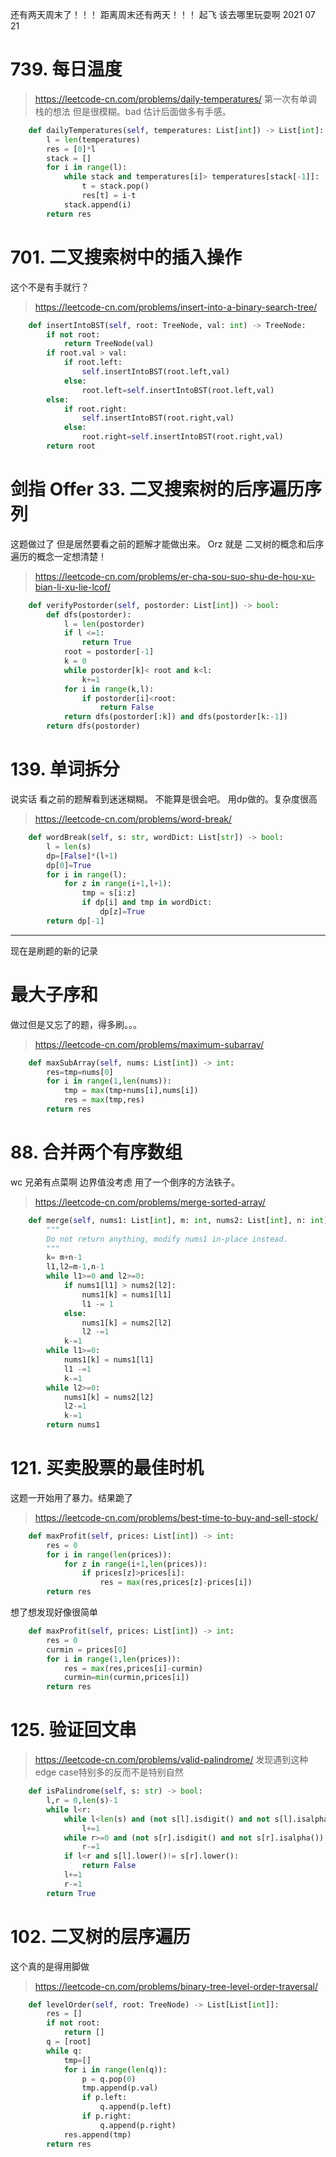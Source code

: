 还有两天周末了！！！
距离周末还有两天！！！
起飞
该去哪里玩耍啊
2021 07 21 
# 739. 每日温度
> https://leetcode-cn.com/problems/daily-temperatures/
第一次有单调栈的想法 但是很模糊。bad
估计后面做多有手感。
```py
    def dailyTemperatures(self, temperatures: List[int]) -> List[int]:
        l = len(temperatures)
        res = [0]*l
        stack = []
        for i in range(l):
            while stack and temperatures[i]> temperatures[stack[-1]]:
                t = stack.pop()
                res[t] = i-t
            stack.append(i)
        return res
```
# 701. 二叉搜索树中的插入操作
这个不是有手就行？
> https://leetcode-cn.com/problems/insert-into-a-binary-search-tree/
```py
    def insertIntoBST(self, root: TreeNode, val: int) -> TreeNode:
        if not root:
            return TreeNode(val)
        if root.val > val:
            if root.left:
                self.insertIntoBST(root.left,val)
            else:
                root.left=self.insertIntoBST(root.left,val)
        else:
            if root.right:
                self.insertIntoBST(root.right,val)
            else:
                root.right=self.insertIntoBST(root.right,val)
        return root
```
# 剑指 Offer 33. 二叉搜索树的后序遍历序列
这题做过了 但是居然要看之前的题解才能做出来。 Orz
就是 二叉树的概念和后序遍历的概念一定想清楚！
> https://leetcode-cn.com/problems/er-cha-sou-suo-shu-de-hou-xu-bian-li-xu-lie-lcof/
```py
    def verifyPostorder(self, postorder: List[int]) -> bool:
        def dfs(postorder):
            l = len(postorder)
            if l <=1:
                return True
            root = postorder[-1]
            k = 0
            while postorder[k]< root and k<l:
                k+=1
            for i in range(k,l):
                if postorder[i]<root:
                    return False
            return dfs(postorder[:k]) and dfs(postorder[k:-1])
        return dfs(postorder)
```
# 139. 单词拆分
说实话 看之前的题解看到迷迷糊糊。
不能算是很会吧。
用dp做的。复杂度很高
> https://leetcode-cn.com/problems/word-break/
```py
    def wordBreak(self, s: str, wordDict: List[str]) -> bool:
        l = len(s)
        dp=[False]*(l+1)
        dp[0]=True
        for i in range(l):
            for z in range(i+1,l+1):
                tmp = s[i:z]
                if dp[i] and tmp in wordDict:
                    dp[z]=True
        return dp[-1] 
```
***
现在是刷题的新的记录
# 最大子序和
做过但是又忘了的题，得多刷。。。
> https://leetcode-cn.com/problems/maximum-subarray/
```py
    def maxSubArray(self, nums: List[int]) -> int:
        res=tmp=nums[0]
        for i in range(1,len(nums)):
            tmp = max(tmp+nums[i],nums[i])
            res = max(tmp,res)
        return res
```
# 88. 合并两个有序数组
wc 兄弟有点菜啊
边界值没考虑
用了一个倒序的方法铁子。
> https://leetcode-cn.com/problems/merge-sorted-array/
```py
    def merge(self, nums1: List[int], m: int, nums2: List[int], n: int) -> None:
        """
        Do not return anything, modify nums1 in-place instead.
        """
        k= m+n-1
        l1,l2=m-1,n-1
        while l1>=0 and l2>=0:
            if nums1[l1] > nums2[l2]:
                nums1[k] = nums1[l1]
                l1 -= 1
            else:
                nums1[k] = nums2[l2]
                l2 -=1
            k-=1
        while l1>=0:
            nums1[k] = nums1[l1]
            l1 -=1
            k-=1
        while l2>=0:
            nums1[k] = nums2[l2]
            l2-=1
            k-=1
        return nums1 
```
# 121. 买卖股票的最佳时机
这题一开始用了暴力。结果跪了
> https://leetcode-cn.com/problems/best-time-to-buy-and-sell-stock/
```py
    def maxProfit(self, prices: List[int]) -> int:
        res = 0
        for i in range(len(prices)):
            for z in range(i+1,len(prices)):
                if prices[z]>prices[i]:
                    res = max(res,prices[z]-prices[i])
        return res 
```
想了想发现好像很简单
```py
    def maxProfit(self, prices: List[int]) -> int:
        res = 0
        curmin = prices[0]
        for i in range(1,len(prices)):
            res = max(res,prices[i]-curmin)
            curmin=min(curmin,prices[i])
        return res 
```
# 125. 验证回文串
> https://leetcode-cn.com/problems/valid-palindrome/
发现遇到这种edge case特别多的反而不是特别自然
```py
    def isPalindrome(self, s: str) -> bool:
        l,r = 0,len(s)-1
        while l<r:
            while l<len(s) and (not s[l].isdigit() and not s[l].isalpha()):
                l+=1
            while r>=0 and (not s[r].isdigit() and not s[r].isalpha()):
                r-=1
            if l<r and s[l].lower()!= s[r].lower():
                return False
            l+=1
            r-=1
        return True
```
# 102. 二叉树的层序遍历
这个真的是得用脚做
> https://leetcode-cn.com/problems/binary-tree-level-order-traversal/
```py
    def levelOrder(self, root: TreeNode) -> List[List[int]]:
        res = []
        if not root:
            return []
        q = [root]
        while q:
            tmp=[]
            for i in range(len(q)):
                p = q.pop(0)
                tmp.append(p.val)
                if p.left:
                    q.append(p.left)
                if p.right:
                    q.append(p.right)
            res.append(tmp)
        return res
```
